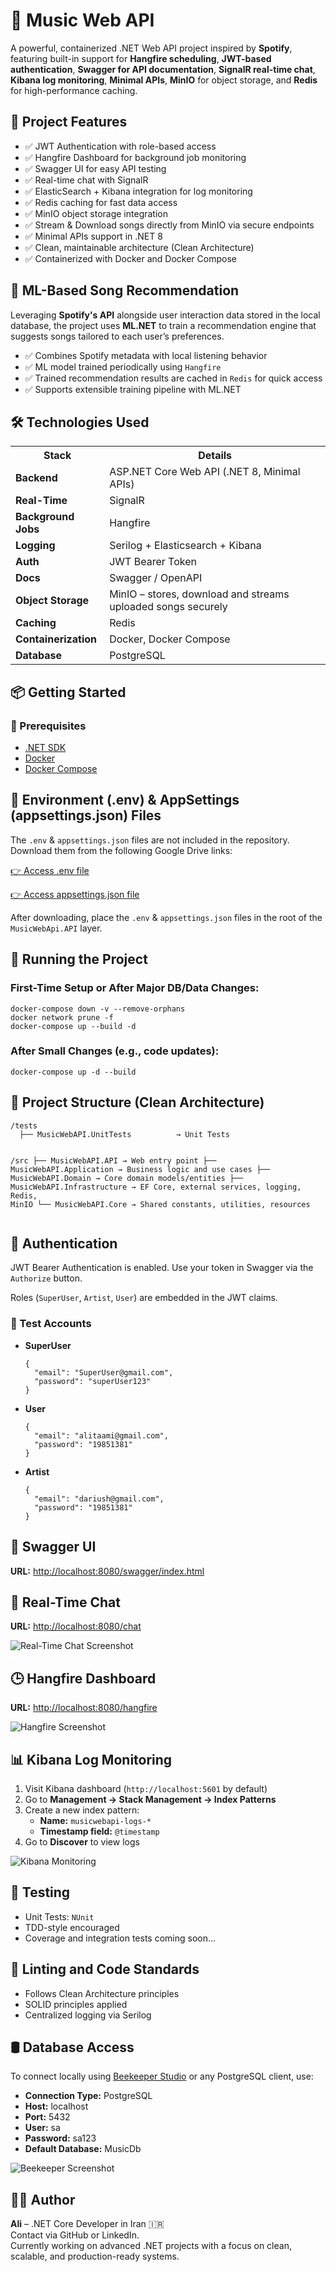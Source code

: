 <h1>🎵 Music Web API</h1>
<p>
  A powerful, containerized .NET Web API project inspired by <strong>Spotify</strong>, featuring built-in support for <strong>Hangfire scheduling</strong>, <strong>JWT-based authentication</strong>, <strong>Swagger for API documentation</strong>, <strong>SignalR real-time chat</strong>, <strong>Kibana log monitoring</strong>, <strong>Minimal APIs</strong>, <strong>MinIO</strong> for object storage, and <strong>Redis</strong> for high-performance caching.
</p>

<h2>🚀 Project Features</h2>
<ul>
  <li>✅ JWT Authentication with role-based access</li>
  <li>✅ Hangfire Dashboard for background job monitoring</li>
  <li>✅ Swagger UI for easy API testing</li>
  <li>✅ Real-time chat with SignalR</li>
  <li>✅ ElasticSearch + Kibana integration for log monitoring</li>
  <li>✅ Redis caching for fast data access</li>
  <li>✅ MinIO object storage integration</li>
  <li>✅ Stream & Download songs directly from MinIO via secure endpoints</li>
  <li>✅ Minimal APIs support in .NET 8</li>
  <li>✅ Clean, maintainable architecture (Clean Architecture)</li>
  <li>✅ Containerized with Docker and Docker Compose</li>
</ul>

<h2>🧠 ML-Based Song Recommendation</h2> <p> Leveraging <strong>Spotify's API</strong> alongside user interaction data stored in the local database, the project uses <strong>ML.NET</strong> to train a recommendation engine that suggests songs tailored to each user’s preferences. </p> <ul> <li>✅ Combines Spotify metadata with local listening behavior</li> <li>✅ ML model trained periodically using <code>Hangfire</code></li> <li>✅ Trained recommendation results are cached in <code>Redis</code> for quick access</li> <li>✅ Supports extensible training pipeline with ML.NET</li> </ul>

<h2>🛠️ Technologies Used</h2>
<table>
  <tr><th>Stack</th><th>Details</th></tr>
  <tr><td><strong>Backend</strong></td><td>ASP.NET Core Web API (.NET 8, Minimal APIs)</td></tr>
  <tr><td><strong>Real-Time</strong></td><td>SignalR</td></tr>
  <tr><td><strong>Background Jobs</strong></td><td>Hangfire</td></tr>
  <tr><td><strong>Logging</strong></td><td>Serilog + Elasticsearch + Kibana</td></tr>
  <tr><td><strong>Auth</strong></td><td>JWT Bearer Token</td></tr>
  <tr><td><strong>Docs</strong></td><td>Swagger / OpenAPI</td></tr>
  <tr><td><strong>Object Storage</strong></td><td>MinIO – stores, download and streams uploaded songs securely</td></tr>
  <tr><td><strong>Caching</strong></td><td>Redis</td></tr>
  <tr><td><strong>Containerization</strong></td><td>Docker, Docker Compose</td></tr>
  <tr><td><strong>Database</strong></td><td>PostgreSQL</td></tr>
</table>

<h2>📦 Getting Started</h2>

<h3>🔧 Prerequisites</h3>
<ul>
  <li><a href="https://dotnet.microsoft.com/download">.NET SDK</a></li>
  <li><a href="https://www.docker.com/">Docker</a></li>
  <li><a href="https://docs.docker.com/compose/">Docker Compose</a></li>
</ul>

<h2>📄 Environment (.env) & AppSettings (appsettings.json) Files</h2>
<p>
  The <code>.env</code> & <code>appsettings.json</code> files are not included in the repository. Download them from the following Google Drive links:
</p>
<p>
  <a href="https://drive.google.com/file/d/1PISHbiUgCH54-B5mt7jEKzO2ubvsgrvK/view?usp=drive_link" target="_blank">
    👉 Access .env file
  </a>
</p>
<p>
  <a href="https://drive.google.com/file/d/1iysuL5EzC4rUrbHnlBEka4qJZUSlayZE/view?usp=drive_link" target="_blank">
    👉 Access appsettings.json file
  </a>
</p>
<p>
  After downloading, place the <code>.env</code> & <code>appsettings.json</code> files in the root of the <code>MusicWebApi.API</code> layer.
</p>

<h2>🐳 Running the Project</h2>

<h3>First-Time Setup or After Major DB/Data Changes:</h3>
<pre><code>docker-compose down -v --remove-orphans
docker network prune -f
docker-compose up --build -d
</code></pre>

<h3>After Small Changes (e.g., code updates):</h3>
<pre><code>docker-compose up -d --build
</code></pre>

<h2>📂 Project Structure (Clean Architecture)</h2>
<pre><code>/tests
  ├── MusicWebAPI.UnitTests          → Unit Tests

/src
  ├── MusicWebAPI.API                  → Web entry point
  ├── MusicWebAPI.Application          → Business logic and use cases
  ├── MusicWebAPI.Domain               → Core domain models/entities
  ├── MusicWebAPI.Infrastructure       → EF Core, external services, logging, Redis, MinIO
  └── MusicWebAPI.Core                 → Shared constants, utilities, resources
</code></pre>

<h2>🔐 Authentication</h2>
<p>JWT Bearer Authentication is enabled. Use your token in Swagger via the <code>Authorize</code> button.</p>
<p>Roles (<code>SuperUser</code>, <code>Artist</code>, <code>User</code>) are embedded in the JWT claims.</p>

<h3>🧪 Test Accounts</h3>
<ul>
  <li><strong>SuperUser</strong>
    <pre><code>{
  "email": "SuperUser@gmail.com",
  "password": "superUser123"
}</code></pre>
  </li>
  <li><strong>User</strong>
    <pre><code>{
  "email": "alitaami@gmail.com",
  "password": "19851381"
}</code></pre>
  </li>
  <li><strong>Artist</strong>
    <pre><code>{
  "email": "dariush@gmail.com",
  "password": "19851381"
}</code></pre>
  </li>
</ul>

<h2>📘 Swagger UI</h2>
<p><strong>URL:</strong> <a href="http://localhost:8080/swagger/index.html">http://localhost:8080/swagger/index.html</a></p>

<h2>💬 Real-Time Chat</h2>
<p><strong>URL:</strong> <a href="http://localhost:8080/chat">http://localhost:8080/chat</a></p>
<img src="https://github.com/user-attachments/assets/cc8ee4f7-b919-430e-b9c2-52fcd50b1e6a" alt="Real-Time Chat Screenshot" />

<h2>🕒 Hangfire Dashboard</h2>
<p><strong>URL:</strong> <a href="http://localhost:8080/hangfire">http://localhost:8080/hangfire</a></p>
<img src="https://github.com/user-attachments/assets/81504572-a251-4f40-8782-24c2b7451d30" alt="Hangfire Screenshot" />

<h2>📊 Kibana Log Monitoring</h2>
<ol>
  <li>Visit Kibana dashboard (<code>http://localhost:5601</code> by default)</li>
  <li>Go to <strong>Management → Stack Management → Index Patterns</strong></li>
  <li>Create a new index pattern:
    <ul>
      <li><strong>Name:</strong> <code>musicwebapi-logs-*</code></li>
      <li><strong>Timestamp field:</strong> <code>@timestamp</code></li>
    </ul>
  </li>
  <li>Go to <strong>Discover</strong> to view logs</li>
</ol>
<img src="https://github.com/user-attachments/assets/be466f44-c7ae-4365-b40e-486f3bc244bf" alt="Kibana Monitoring" />

<h2>🧪 Testing</h2>
<ul>
  <li>Unit Tests: <code>NUnit</code></li>
  <li>TDD-style encouraged</li>
  <li>Coverage and integration tests coming soon...</li>
</ul>

<h2>🧼 Linting and Code Standards</h2>
<ul>
  <li>Follows Clean Architecture principles</li>
  <li>SOLID principles applied</li>
  <li>Centralized logging via Serilog</li>
</ul>

<h2>🛢️ Database Access</h2>
<p>To connect locally using <a href="https://www.beekeeperstudio.io/">Beekeeper Studio</a> or any PostgreSQL client, use:</p>
<ul>
  <li><strong>Connection Type:</strong> PostgreSQL</li>
  <li><strong>Host:</strong> localhost</li>
  <li><strong>Port:</strong> 5432</li>
  <li><strong>User:</strong> sa</li>
  <li><strong>Password:</strong> sa123</li>
  <li><strong>Default Database:</strong> MusicDb</li>
</ul>
<img src="https://github.com/user-attachments/assets/d682a25f-df28-48c1-bfc4-d94817662ae5" alt="Beekeeper Screenshot" />

<h2>🙋‍♂️ Author</h2>
<p><strong>Ali</strong> – .NET Core Developer in Iran 🇮🇷<br>
Contact via GitHub or LinkedIn.<br>
Currently working on advanced .NET projects with a focus on clean, scalable, and production-ready systems.</p>
